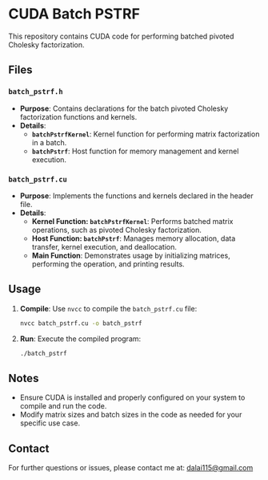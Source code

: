 # CUDA Batch PSTRF

This repository contains CUDA code for performing batched pivoted Cholesky factorization.

## Files

### `batch_pstrf.h`

- **Purpose**: Contains declarations for the batch pivoted Cholesky factorization functions and kernels.
- **Details**:
  - **`batchPstrfKernel`**: Kernel function for performing matrix factorization in a batch.
  - **`batchPstrf`**: Host function for memory management and kernel execution.

### `batch_pstrf.cu`

- **Purpose**: Implements the functions and kernels declared in the header file.
- **Details**:
  - **Kernel Function: `batchPstrfKernel`**: Performs batched matrix operations, such as pivoted Cholesky factorization.
  - **Host Function: `batchPstrf`**: Manages memory allocation, data transfer, kernel execution, and deallocation.
  - **Main Function**: Demonstrates usage by initializing matrices, performing the operation, and printing results.

## Usage

1. **Compile**: Use `nvcc` to compile the `batch_pstrf.cu` file:
    ```bash
    nvcc batch_pstrf.cu -o batch_pstrf
    ```

2. **Run**: Execute the compiled program:
    ```bash
    ./batch_pstrf
    ```

## Notes

- Ensure CUDA is installed and properly configured on your system to compile and run the code.
- Modify matrix sizes and batch sizes in the code as needed for your specific use case.

## Contact

For further questions or issues, please contact me at: [dalai115@gmail.com](mailto:dalai115@gmail.com)
